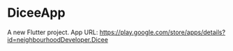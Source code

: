 # DiceeApp

A new Flutter project.
App URL: https://play.google.com/store/apps/details?id=neighbourhoodDeveloper.Dicee
